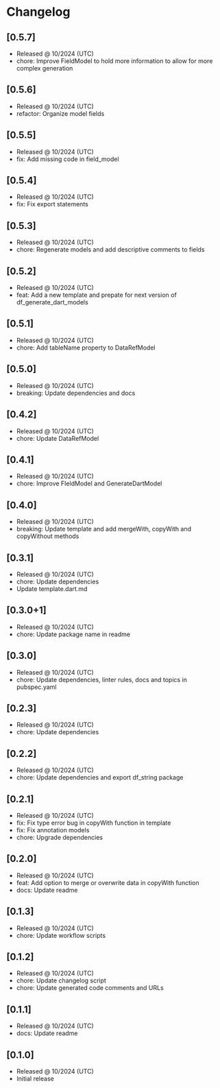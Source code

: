 # Changelog

## [0.5.7]

- Released @ 10/2024 (UTC)
- chore: Improve FieldModel to hold more information to allow for more complex generation

## [0.5.6]

- Released @ 10/2024 (UTC)
- refactor: Organize model fields

## [0.5.5]

- Released @ 10/2024 (UTC)
- fix: Add missing code in field_model

## [0.5.4]

- Released @ 10/2024 (UTC)
- fix: Fix export statements

## [0.5.3]

- Released @ 10/2024 (UTC)
- chore: Regenerate models and add descriptive comments to fields

## [0.5.2]

- Released @ 10/2024 (UTC)
- feat: Add a new template and prepate for next version of df_generate_dart_models

## [0.5.1]

- Released @ 10/2024 (UTC)
- chore: Add tableName property to DataRefModel

## [0.5.0]

- Released @ 10/2024 (UTC)
- breaking: Update dependencies and docs

## [0.4.2]

- Released @ 10/2024 (UTC)
- chore: Update DataRefModel

## [0.4.1]

- Released @ 10/2024 (UTC)
- chore: Improve FIeldModel and GenerateDartModel

## [0.4.0]

- Released @ 10/2024 (UTC)
- breaking: Update template and add mergeWith, copyWith and copyWithout methods

## [0.3.1]

- Released @ 10/2024 (UTC)
- chore: Update dependencies
- Update template.dart.md

## [0.3.0+1]

- Released @ 10/2024 (UTC)
- chore: Update package name in readme

## [0.3.0]

- Released @ 10/2024 (UTC)
- chore: Update dependencies, linter rules, docs and topics in pubspec.yaml

## [0.2.3]

- Released @ 10/2024 (UTC)
- chore: Update dependencies

## [0.2.2]

- Released @ 10/2024 (UTC)
- chore: Update dependencies and export df_string package

## [0.2.1]

- Released @ 10/2024 (UTC)
- fix: Fix type error bug in copyWith function in template
- fix: Fix annotation models
- chore: Upgrade dependencies

## [0.2.0]

- Released @ 10/2024 (UTC)
- feat: Add option to merge or overwrite data in copyWith function
- docs: Update readme

## [0.1.3]

- Released @ 10/2024 (UTC)
- chore: Update workflow scripts

## [0.1.2]

- Released @ 10/2024 (UTC)
- chore: Update changelog script
- chore: Update generated code comments and URLs

## [0.1.1]

- Released @ 10/2024 (UTC)
- docs: Update readme

## [0.1.0]

- Released @ 10/2024 (UTC)
- Initial release
